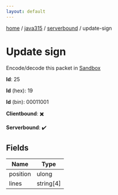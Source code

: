 ```yaml
---
layout: default
---
```


[home](/)  /  [java315](/protocol/java315)  /  [serverbound](/protocol/java315/serverbound)  /  update-sign

# Update sign

Encode/decode this packet in [Sandbox](../../../sandbox/java315#serverbound.update_sign)

**Id**: 25

**Id** (hex): 19

**Id** (bin): 00011001

**Clientbound**: ✖️

**Serverbound**: ✔️

## Fields

Name | Type
---|---
position | ulong
lines | string[4]
